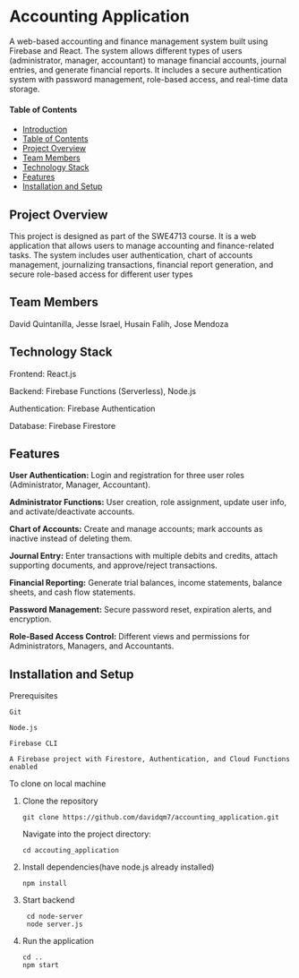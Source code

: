 # Accounting Application

A web-based accounting and finance management system built using Firebase and React. The system allows different types of users (administrator, manager, accountant) to manage financial accounts, journal entries, and generate financial reports. It includes a secure authentication system with password management, role-based access, and real-time data storage.

#### Table of Contents

-  [Introduction](#acounting-application)
-  [Table of Contents](#table-of-contents)
-  [Project Overview](#project-overview)
-  [Team Members](#team-members)
-  [Technology Stack](#technology-stack)
-  [Features](#features)
-  [Installation and Setup](#installation-and-setup)

  
## Project Overview

This project is designed as part of the SWE4713 course. It is a web application that allows users to manage accounting and finance-related tasks. The system includes user authentication, chart of accounts management, journalizing transactions, financial report generation, and secure role-based access for different user types

## Team Members

David Quintanilla, Jesse Israel, Husain Falih, Jose Mendoza

## Technology Stack

Frontend: React.js

Backend: Firebase Functions (Serverless), Node.js

Authentication: Firebase Authentication

Database: Firebase Firestore

## Features

**User Authentication:** Login and registration for three user roles (Administrator, Manager, Accountant).

**Administrator Functions:** User creation, role assignment, update user info, and activate/deactivate accounts.

**Chart of Accounts:** Create and manage accounts; mark accounts as inactive instead of deleting them.

**Journal Entry:** Enter transactions with multiple debits and credits, attach supporting documents, and approve/reject transactions.

**Financial Reporting:** Generate trial balances, income statements, balance sheets, and cash flow statements.

**Password Management:** Secure password reset, expiration alerts, and encryption.

**Role-Based Access Control:** Different views and permissions for Administrators, Managers, and Accountants.

## Installation and Setup
Prerequisites

    Git

    Node.js 
    
    Firebase CLI
    
    A Firebase project with Firestore, Authentication, and Cloud Functions enabled


To clone on local machine

  1. Clone the repository
     
         git clone https://github.com/davidqm7/accounting_application.git
     Navigate into the project directory:
     
         cd accouting_application

  2. Install dependencies(have node.js already installed)
     
         npm install
    
 3. Start backend
     
         cd node-server
         node server.js
    
  5. Run the application

         cd ..
         npm start



